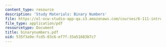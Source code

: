 ```yaml
---
content_type: resource
description: 'Study Materials: Binary Numbers'
file: https://ol-ocw-studio-app-qa.s3.amazonaws.com/courses/6-111-introductory-digital-systems-laboratory-fall-2002/535f3a9efcd503c6ef7f33a51683b7c7_binarynumbers.pdf
file_type: application/pdf
resourcetype: Document
title: binarynumbers.pdf
uid: 535f3a9e-fcd5-03c6-ef7f-33a51683b7c7
---
```

